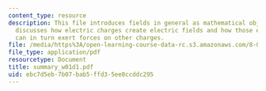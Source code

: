 ```yaml
---
content_type: resource
description: This file introduces fields in general as mathematical objects, and then
  discusses how electric charges create electric fields and how those electric fields
  can in turn exert forces on other charges.
file: /media/https%3A/open-learning-course-data-rc.s3.amazonaws.com/8-02t-electricity-and-magnetism-spring-2005/ebc7d5eb7b07bab5ffd35ee8ccddc295_summary_w01d1.pdf
file_type: application/pdf
resourcetype: Document
title: summary_w01d1.pdf
uid: ebc7d5eb-7b07-bab5-ffd3-5ee8ccddc295
---
```

